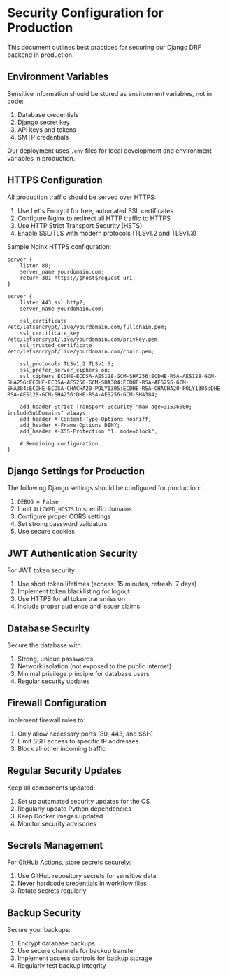 # Security Configuration for Production

This document outlines best practices for securing our Django DRF backend in production.

## Environment Variables

Sensitive information should be stored as environment variables, not in code:

1. Database credentials
2. Django secret key
3. API keys and tokens
4. SMTP credentials

Our deployment uses `.env` files for local development and environment variables in production.

## HTTPS Configuration

All production traffic should be served over HTTPS:

1. Use Let's Encrypt for free, automated SSL certificates
2. Configure Nginx to redirect all HTTP traffic to HTTPS
3. Use HTTP Strict Transport Security (HSTS)
4. Enable SSL/TLS with modern protocols (TLSv1.2 and TLSv1.3)

Sample Nginx HTTPS configuration:

```nginx
server {
    listen 80;
    server_name yourdomain.com;
    return 301 https://$host$request_uri;
}

server {
    listen 443 ssl http2;
    server_name yourdomain.com;

    ssl_certificate /etc/letsencrypt/live/yourdomain.com/fullchain.pem;
    ssl_certificate_key /etc/letsencrypt/live/yourdomain.com/privkey.pem;
    ssl_trusted_certificate /etc/letsencrypt/live/yourdomain.com/chain.pem;

    ssl_protocols TLSv1.2 TLSv1.3;
    ssl_prefer_server_ciphers on;
    ssl_ciphers ECDHE-ECDSA-AES128-GCM-SHA256:ECDHE-RSA-AES128-GCM-SHA256:ECDHE-ECDSA-AES256-GCM-SHA384:ECDHE-RSA-AES256-GCM-SHA384:ECDHE-ECDSA-CHACHA20-POLY1305:ECDHE-RSA-CHACHA20-POLY1305:DHE-RSA-AES128-GCM-SHA256:DHE-RSA-AES256-GCM-SHA384;
    
    add_header Strict-Transport-Security "max-age=31536000; includeSubDomains" always;
    add_header X-Content-Type-Options nosniff;
    add_header X-Frame-Options DENY;
    add_header X-XSS-Protection "1; mode=block";

    # Remaining configuration...
}
```

## Django Settings for Production

The following Django settings should be configured for production:

1. `DEBUG = False`
2. Limit `ALLOWED_HOSTS` to specific domains
3. Configure proper CORS settings
4. Set strong password validators
5. Use secure cookies

## JWT Authentication Security

For JWT token security:

1. Use short token lifetimes (access: 15 minutes, refresh: 7 days)
2. Implement token blacklisting for logout
3. Use HTTPS for all token transmission
4. Include proper audience and issuer claims

## Database Security

Secure the database with:

1. Strong, unique passwords
2. Network isolation (not exposed to the public internet)
3. Minimal privilege principle for database users
4. Regular security updates

## Firewall Configuration

Implement firewall rules to:

1. Only allow necessary ports (80, 443, and SSH)
2. Limit SSH access to specific IP addresses
3. Block all other incoming traffic

## Regular Security Updates

Keep all components updated:

1. Set up automated security updates for the OS
2. Regularly update Python dependencies
3. Keep Docker images updated
4. Monitor security advisories

## Secrets Management

For GitHub Actions, store secrets securely:

1. Use GitHub repository secrets for sensitive data
2. Never hardcode credentials in workflow files
3. Rotate secrets regularly

## Backup Security

Secure your backups:

1. Encrypt database backups
2. Use secure channels for backup transfer
3. Implement access controls for backup storage
4. Regularly test backup integrity
